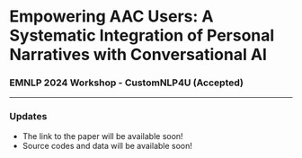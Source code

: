 # Empowering AAC Users: A Systematic Integration of Personal Narratives with Conversational AI
### EMNLP 2024 Workshop - CustomNLP4U (Accepted)

---

### Updates
- The link to the paper will be available soon!
- Source codes and data will be available soon!

